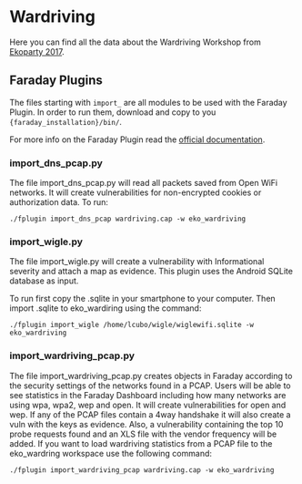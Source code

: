 # Wardriving

Here you can find all the data about the Wardriving Workshop from [Ekoparty 2017](http://ekoparty.org).

## Faraday Plugins

The files starting with `import_` are all modules to be used with the Faraday Plugin. In order to run them, download and copy to you `{faraday_installation}/bin/`. 

For more info on the Faraday Plugin read the [official documentation](https://github.com/infobyte/faraday/wiki/Faraday-Plugin).

### import_dns_pcap.py

The file import_dns_pcap.py will read all packets saved from Open WiFi networks. It will create vulnerabilities for non-encrypted cookies or authorization data. To run:

```
./fplugin import_dns_pcap wardriving.cap -w eko_wardriving
```

### import_wigle.py

The file import_wigle.py will create a vulnerability with Informational severity and attach a map as evidence. This plugin uses the Android SQLite database as input.

To run first copy the .sqlite in your smartphone to your computer. Then import .sqlite to eko_wardiring using the command:

```
./fplugin import_wigle /home/lcubo/wigle/wiglewifi.sqlite -w eko_wardriving
```

### import_wardriving_pcap.py

The file import_wardriving_pcap.py creates objects in Faraday according to the security settings of the networks found in a PCAP. Users will be able to see statistics in the Faraday Dashboard including how many networks are using wpa, wpa2, wep and open. It will create vulnerabilities for open and wep. If any of the PCAP files contain a 4way handshake it will also create a vuln with the keys as evidence.
Also, a vulnerability containing the top 10 probe requests found and an XLS file with the vendor frequency will be added.
If you want to load wardriving statistics from a PCAP file to the eko_wardring workspace use the following command:

```
./fplugin import_wardriving_pcap wardriving.cap -w eko_wardriving
```
